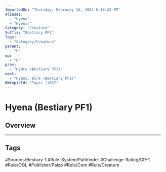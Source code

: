 ```yaml
---
ImportedOn: "Thursday, February 16, 2023 6:10:23 PM"
Aliases:
  - "Hyena"
  - "Hyenas"
Category: "Creature"
Suffix: "Bestiary PF1"
Tags:
  - "Category/Creature"
parent:
  - "H"
up:
  - "H"
prev:
  - "Hydra (Bestiary PF1)"
next:
  - "Hyena, Dire (Bestiary PF1)"
RWtopicId: "Topic_11607"
---
```

# Hyena (Bestiary PF1)
## Overview

---
## Tags
#Sources/Bestiary-1 #Rule-System/Pathfinder #Challenge-Rating/CR-1 #Rule/OGL #Publisher/Paizo #Rule/Core #Rule/Creature

